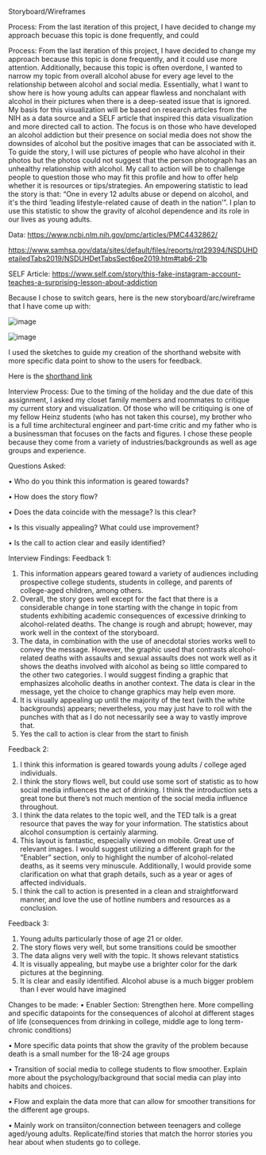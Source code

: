 Storyboard/Wireframes

Process:
From the last iteration of this project, I have decided to change my approach becuase this topic is done frequently, and could

Process:
From the last iteration of this project, I have decided to change my approach because this topic is done frequently, and it could use more attention. Additionally, because this topic is often overdone, I wanted to narrow my topic from overall alcohol abuse for every age level to the relationship between alcohol and social media. Essentially, what I want to show here is how young adults can appear flawless and nonchalant with alcohol in their pictures when there is a deep-seated issue that is ignored. 
My basis for this visualization will be based on research articles from the NIH as a data source and a SELF article that inspired this data visualization and more directed call to action. The focus is on those who have developed an alcohol addiction but their presence on social media does not show the downsides of alcohol but the positive images that can be associated with it.
To guide the story, I will use pictures of people who have alcohol in their photos but the photos could not suggest that the person photograph has an unhealthy relationship with alcohol. My call to action will be to challenge people to question those who may fit this profile and how to offer help whether it is resources or tips/strategies.
An empowering statistic to lead the story is that: “One in every 12 adults abuse or depend on alcohol, and it's the third ‘leading lifestyle-related cause of death in the nation’”. I plan to use this statistic to show the gravity of alcohol dependence and its role in our lives as young adults. 

Data: https://www.ncbi.nlm.nih.gov/pmc/articles/PMC4432862/

https://www.samhsa.gov/data/sites/default/files/reports/rpt29394/NSDUHDetailedTabs2019/NSDUHDetTabsSect6pe2019.htm#tab6-21b

SELF Article: https://www.self.com/story/this-fake-instagram-account-teaches-a-surprising-lesson-about-addiction 

Because I chose to switch gears, here is the new storyboard/arc/wireframe that I have come up with:

![image](https://user-images.githubusercontent.com/73350057/100823468-41a81900-3422-11eb-84eb-22f371994570.png)

![image](https://user-images.githubusercontent.com/73350057/100823608-82a02d80-3422-11eb-843b-ac288799c864.png)

I used  the sketches to guide my creation of the shorthand website with more specific data point to show to the users for feedback. 

Here is the [shorthand link](https://carnegiemellon.shorthandstories.com/scroll-down---/index.html)

Interview Process: Due to the timing of the holiday and the due date of this assignment, I asked my closet family members and roommates to critique my current story and visualization. Of those who will be critiquing is one of my fellow Heinz students (who has not taken this course), my brother who is a full time architectural engineer and part-time critic and my father who is a businessman that focuses on the facts and figures. I chose these people because they come from a variety of industries/backgrounds as well as age groups and experience. 

Questions Asked:

•	Who do you think this information is geared towards?

•	How does the story flow?

•	Does the data coincide with the message? Is this clear?

•	Is this visually appealing? What could use improvement?

•	Is the call to action clear and easily identified?

Interview Findings:
Feedback 1:
  1. This information appears geared toward a variety of audiences including prospective college students, students in college, and parents of college-aged children, among others.
2. Overall, the story goes well except for the fact that there is a considerable change in tone starting with the change in topic from students exhibiting academic consequences of excessive drinking to alcohol-related deaths. The change is rough and abrupt; however, may work well in the context of the storyboard.
3. The data, in combination with the use of anecdotal stories works well to convey the message. However, the graphic used that contrasts alcohol-related deaths with assaults and sexual assaults does not work well as it shows the deaths involved with alcohol as being so little compared to the other two categories. I would suggest finding a graphic that emphasizes alcoholic deaths in another context. The data is clear in the message, yet the choice to change graphics may help even more.
4. It is visually appealing up until the majority of the text (with the white backgrounds) appears; nevertheless, you may just have to roll with the punches with that as I do not necessarily see a way to vastly improve that.
5. Yes the call to action is clear from the start to finish

Feedback 2:
1) I think this information is geared towards young adults / college aged individuals. 
2) I think the story flows well, but could use some sort of statistic as to how social media influences the act of drinking. I think the introduction sets a great tone but there’s not much mention of the social media influence throughout. 
3) I think the data relates to the topic well, and the TED talk is a great resource that paves the way for your information. The statistics about alcohol consumption is certainly alarming. 
4) This layout is fantastic, especially viewed on mobile. Great use of relevant images. I would suggest utilizing a different graph for the “Enabler” section, only to highlight the number of alcohol-related deaths, as it seems very minuscule. Additionally, I would provide some clarification on what that graph details, such as a year or ages of affected individuals. 
5) I think the call to action is presented in a clean and straightforward manner, and love the use of hotline numbers and resources as a conclusion. 

Feedback 3: 
1.	Young adults particularly those of age 21 or older.
2.	The story flows very well, but some transitions could be smoother
3.	The data aligns very well with the topic. It shows relevant statistics
4.	It is visually appealing, but maybe use a brighter color for the dark pictures at the beginning. 
5.	It is clear and easily identified. Alcohol abuse is a much bigger problem than I ever would have imagined

Changes to be made:
•	Enabler Section: Strengthen here. More compelling and specific datapoints for the consequences of alcohol at different stages of life (consequences from drinking in college, middle age to long term-chronic conditions)

•	More specific data points that show the gravity of the problem because death is a small number for the 18-24 age groups

•	Transition of social media to college students to flow smoother. Explain more about the psychology/background that social media can play into habits and choices.

•	Flow and explain the data more that can allow for smoother transitions for the different age groups. 

•	Mainly work on transiiton/connection between teenagers and college aged/young adults. Replicate/find stories that match the horror stories you hear about when students go to college. 
